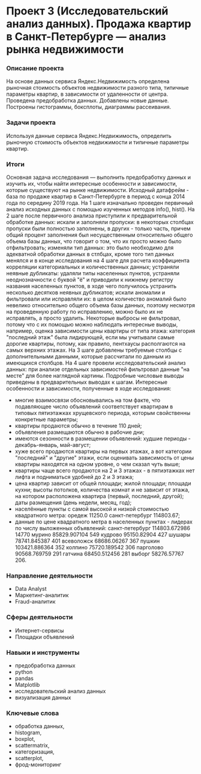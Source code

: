 # Проект 3 (Исследовательский анализ данных). Продажа квартир в Санкт-Петербурге — анализ рынка недвижимости

### Описание проекта

На основе данных сервиса Яндекс.Недвижимость определена рыночная стоимость
объектов недвижимости разного типа, типичные параметры квартир, в зависимости от
удаленности от центра. Проведена предобработка данных. Добавлены новые данные.
Построены гистограммы, боксплоты, диаграммы рассеивания.

### Задачи проекта

Используя данные сервиса Яндекс.Недвижимость, определить рыночную стоимость объектов недвижимости и типичные параметры квартир.

### Итоги

Основная задача исследования — выполнить предобработку данных и изучить их, чтобы найти интересные особенности и зависимости, которые существуют на рынке недвижимости.
Исходный датафрейм - база по продаже квартир в Санкт-Петербурге в период с конца 2014 года по середину 2019 года.
На 1 шаге изначально проведен первичный анализ исходных данных с помощью изученных методов info(), hist().
На 2 шаге после первичного анализа приступили к предварительной обработке данных:
искали и заполняли пропуски: в некоторых столбцах пропуски были полностью заполнены, в других - только часть, причем общий процент заполнения был несущественным относительно общего объема базы данных, что говорит о том, что их просто можно было отфильтровать;
изменяли тип данных: это было необходимо для адекватной обработки данных в стлбцах, кроме того тип данных менялся и в конце исследования на 4 шаге для расчета коэффициента корреляции категориальных и количественных данных;
устраняли неявные дубликаты: удаляли типы населенных пунктов, устраняли неоднозначности с буквой "ё" и приводили к нижнему регистру названия населенных пунктов, в ходе чего получилось устранить несколько десятков неявных дубликатов;
искали аномалии и фильтровали или исправляли их: в целом количество аномалий было невелико относительно общего объема базы данных, поэтому несмотря на проведенную работу по исправлению, можно было их не исправлять, а просто удалить. Некоторые выбросы не фильтровал, потому что с их помощью можно наблюдать интересные выводы, например, оценка зависимости цены квартиры от типа этажа: категория "последний этаж" была лидирующей, если мы учитывали самые дорогие квартиры, потому, как правило, пентхаусы располгаются на самых верхних этажах.
На 3 шаге добавлены требуемые столбцы с дополнительными данными, которые рассчитали по данным из имеющихся столбцов.
На 4 шаге провели исследовательский анализ данных: при анализе отдельных зависимостей фильтровал данные "на месте" для более наглядной картины.
Подробные числовые выводы приведены в предварительных выводах к шагам.
Интересные особенности и зависимости, полученные в ходе исследования:
- многие взаимосвязи обосновывались на том факте, что подавляющее число объявлений соответствует квартирам в типовых пятиэтажках хрущевского периода, которым свойственны конкретные параметры;
- квартиры продаются обычно в течение 110 дней;
- объявления размещаются обычно в рабочие дни;
- имеются сезонности в размещении объявлений: худшие периоды - декабрь-январь, май-август;
- хуже всего продаются квартиры на первых этажах, а вот категории "последний" и "другие" этажи, если оценивать зависимость от цены квартиры находятся на одном уровне, о чем сказал чуть выше;
- квартиры чаще всего продаются на 2 и 3 этажах - в пятиэтажках нет лифта и подниматься удобней до 2 и 3 этажа;
- цена квартир зависит от общей площади; жилой площади; площади кухни; высоты потолков, количества комнат и не зависит от этажа, на котором расположена квартира (первый, последний, другой); даты размещения (день недели, месяц, год);
- населённые пункты с самой высокой и низкой стоимостью квадратного метра: оредеж 11250.0 санкт-петербург 114803.67;
- данные по цене квадратного метра в населенных пунктах - лидерах по числу выложенных объявлений: санкт-петербург 114803.672986 14770 мурино 85829.907104 549 кудрово 95150.82904 427 шушары 78741.845387 401 всеволожск 68686.06267 367 пушкин 103421.886364 352 колпино 75720.189542 306 парголово 90568.769759 291 гатчина 68450.512456 281 выборг 58276.57767 206.

### Направление деятельности

- Data Analyst
- Маркетинг-аналитик
- Fraud-аналитик

### Сферы деятельности

- Интернет-сервисы
- Площадки объявлений

### Навыки и инструменты

- предобработка данных
- python
- pandas
- Matplotlib
- исследовательский анализ данных
- визуализация данных

### Ключевые слова

- обработка данных, 
- histogram, 
- boxplot, 
- scattermatrix,
- категоризация, 
- scatterplot,  
- фрод-мониторинг

